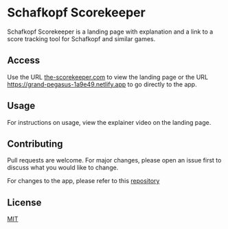 # Schafkopf Scorekeeper

Schafkopf Scorekeeper is a landing page with explanation and a link to a score tracking tool for Schafkopf and similar games.

## Access

Use the URL [the-scorekeeper.com](https://the-scorekeeper.com) to view the landing page or the URL https://grand-pegasus-1a9e49.netlify.app to go directly to the app.


## Usage

For instructions on usage, view the explainer video on the landing page.

## Contributing

Pull requests are welcome. For major changes, please open an issue first
to discuss what you would like to change.

For changes to the app, please refer to this [repository](https://github.com/felix-kocht/Schafkopf-Scorekeeper-App)

## License

[MIT](https://choosealicense.com/licenses/mit/)
